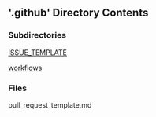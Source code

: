 ## '.github' Directory Contents

### Subdirectories

[ISSUE_TEMPLATE](./ISSUE_TEMPLATE/README.md)

[workflows](./workflows/README.md)

### Files

pull_request_template.md

